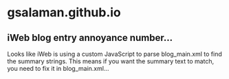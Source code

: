 # gsalaman.github.io

## iWeb blog entry annoyance number...
Looks like iWeb is using a custom JavaScript to parse blog_main.xml to find the summary strings.  This means if you want the summary text to match, you need to fix it in blog_main.xml...
